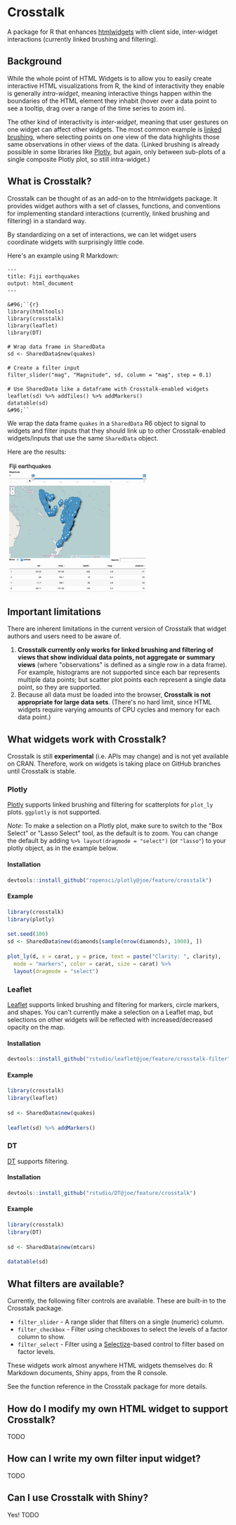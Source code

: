 # Crosstalk

A package for R that enhances [htmlwidgets](http://htmlwidgets.org) with client side, inter-widget interactions (currently linked brushing and filtering).

## Background

While the whole point of HTML Widgets is to allow you to easily create interactive HTML visualizations from R, the kind of interactivity they enable is generally _intra-widget_, meaning interactive things happen within the boundaries of the HTML element they inhabit (hover over a data point to see a tooltip, drag over a range of the time series to zoom in).

The other kind of interactivity is _inter-widget_, meaning that user gestures on one widget can affect other widgets. The most common example is [linked brushing](https://bl.ocks.org/mbostock/4063663), where selecting points on one view of the data highlights those same observations in other views of the data. (Linked brushing is already possible in some libraries like [Plotly](https://plot.ly/r/), but again, only between sub-plots of a single composite Plotly plot, so still intra-widget.)

## What is Crosstalk?

Crosstalk can be thought of as an add-on to the htmlwidgets package. It provides widget authors with a set of classes, functions, and conventions for implementing standard interactions (currently, linked brushing and filtering) in a standard way.

By standardizing on a set of interactions, we can let widget users coordinate widgets with surprisingly little code.

Here's an example using R Markdown:

```
---
title: Fiji earthquakes
output: html_document
---

&#96;``{r}
library(htmltools)
library(crosstalk)
library(leaflet)
library(DT)

# Wrap data frame in SharedData
sd <- SharedData$new(quakes)

# Create a filter input
filter_slider("mag", "Magnitude", sd, column = "mag", step = 0.1)

# Use SharedData like a dataframe with Crosstalk-enabled widgets
leaflet(sd) %>% addTiles() %>% addMarkers()
datatable(sd)
&#96;``
```

We wrap the data frame `quakes` in a `SharedData` R6 object to signal to widgets and filter inputs that they should link up to other Crosstalk-enabled widgets/inputs that use the same `SharedData` object.

Here are the results:

![crosstalk.gif](crosstalk.gif)

## Important limitations

There are inherent limitations in the current version of Crosstalk that widget authors and users need to be aware of.

1. **Crosstalk currently only works for linked brushing and filtering of views that show individual data points, not aggregate or summary views** (where "observations" is defined as a single row in a data frame). For example, histograms are not supported since each bar represents multiple data points; but scatter plot points each represent a single data point, so they are supported.
2. Because all data must be loaded into the browser, **Crosstalk is not appropriate for large data sets**. (There's no hard limit, since HTML widgets require varying amounts of CPU cycles and memory for each data point.)

## What widgets work with Crosstalk?

Crosstalk is still **experimental** (i.e. APIs may change) and is not yet available on CRAN. Therefore, work on widgets is taking place on GitHub branches until Crosstalk is stable.

### Plotly

[Plotly](https://plot.ly/r/) supports linked brushing and filtering for scatterplots for `plot_ly` plots. `ggplotly` is not supported.

*Note*: To make a selection on a Plotly plot, make sure to switch to the "Box Select" or "Lasso Select" tool, as the default is to zoom. You can change the default by adding `%>% layout(dragmode = "select")` (or `"lasso"`) to your plotly object, as in the example below.

#### Installation

```r
devtools::install_github("ropensci/plotly@joe/feature/crosstalk")
```

#### Example

```r
library(crosstalk)
library(plotly)

set.seed(100)
sd <- SharedData$new(diamonds[sample(nrow(diamonds), 1000), ])

plot_ly(d, x = carat, y = price, text = paste("Clarity: ", clarity),
  mode = "markers", color = carat, size = carat) %>%
  layout(dragmode = "select")
```

### Leaflet

[Leaflet](https://rstudio.github.io/leaflet/) supports linked brushing and filtering for markers, circle markers, and shapes. You can't currently make a selection on a Leaflet map, but selections on other widgets will be reflected with increased/decreased opacity on the map.

#### Installation

```r
devtools::install_github("rstudio/leaflet@joe/feature/crosstalk-filter")
```

#### Example

```r
library(crosstalk)
library(leaflet)

sd <- SharedData$new(quakes)

leaflet(sd) %>% addMarkers()
```

### DT

[DT](https://rstudio.github.io/DT/) supports filtering.

#### Installation

```r
devtools::install_github("rstudio/DT@joe/feature/crosstalk")
```

#### Example

```r
library(crosstalk)
library(DT)

sd <- SharedData$new(mtcars)

datatable(sd)
```

## What filters are available?

Currently, the following filter controls are available. These are built-in to the Crosstalk package.

* `filter_slider` - A range slider that filters on a single (numeric) column.
* `filter_checkbox` - Filter using checkboxes to select the levels of a factor column to show.
* `filter_select` - Filter using a [Selectize](http://selectize.github.io/selectize.js/)-based control to filter based on factor levels.

These widgets work almost anywhere HTML widgets themselves do: R Markdown documents, Shiny apps, from the R console.

See the function reference in the Crosstalk package for more details.

## How do I modify my own HTML widget to support Crosstalk?

TODO

## How can I write my own filter input widget?

TODO

## Can I use Crosstalk with Shiny?

Yes! TODO
